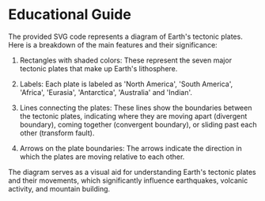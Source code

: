 # Educational Guide
 The provided SVG code represents a diagram of Earth's tectonic plates. Here is a breakdown of the main features and their significance:

1. Rectangles with shaded colors: These represent the seven major tectonic plates that make up Earth's lithosphere.

2. Labels: Each plate is labeled as 'North America', 'South America', 'Africa', 'Eurasia', 'Antarctica', 'Australia' and 'Indian'.

3. Lines connecting the plates: These lines show the boundaries between the tectonic plates, indicating where they are moving apart (divergent boundary), coming together (convergent boundary), or sliding past each other (transform fault).

4. Arrows on the plate boundaries: The arrows indicate the direction in which the plates are moving relative to each other.

The diagram serves as a visual aid for understanding Earth's tectonic plates and their movements, which significantly influence earthquakes, volcanic activity, and mountain building.